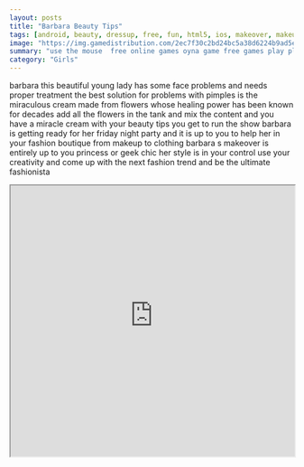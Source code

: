 ```yaml
---
layout: posts
title: "Barbara Beauty Tips"
tags: [android, beauty, dressup, free, fun, html5, ios, makeover, makeup, tips, free, online, games, oyna, game, free, games, play, play, games]
image: "https://img.gamedistribution.com/2ec7f30c2bd24bc5a38d6224b9ad5e14.jpg"
summary: "use the mouse  free online games oyna game free games play play games"
category: "Girls"
---
```


barbara this beautiful young lady has some face problems and needs proper treatment the best solution for problems with pimples is the miraculous cream made from flowers whose healing power has been known for decades add all the flowers in the tank and mix the content and you have a miracle cream with your beauty tips you get to run the show barbara is getting ready for her friday night party and it is up to you to help her in your fashion boutique from makeup to clothing barbara s makeover is entirely up to you princess or geek chic her style is in your control use your creativity and come up with the next fashion trend and be the ultimate fashionista

<iframe width="100%" height="480px;" src="https://html5.gamedistribution.com/2ec7f30c2bd24bc5a38d6224b9ad5e14/"></iframe>